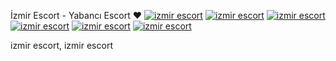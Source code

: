 İzmir Escort - Yabancı Escort ❤️ 
[![izmir escort](https://github.com/user-attachments/assets/37765287-e848-4afa-bb52-7d1c6024299a)](http://wa.me//+447587792536)
[![izmir escort](https://github.com/user-attachments/assets/c266c57d-d19e-4378-a078-e4d8559d45ca)](http://wa.me//+447587792536)
[![izmir escort](https://github.com/user-attachments/assets/e37a8def-8fb1-448c-9a40-6443fbbdd05e)](http://wa.me//+447587792536)
[![izmir escort](https://github.com/user-attachments/assets/c266c57d-d19e-4378-a078-e4d8559d45ca)](http://wa.me//+447587792536)
[![izmir escort](https://github.com/user-attachments/assets/b616a3f2-dc39-421c-a3d6-de9762ca56cd)](http://wa.me//+447587792536)
[![izmir escort](https://github.com/user-attachments/assets/c266c57d-d19e-4378-a078-e4d8559d45ca)](http://wa.me//+447587792536)

izmir escort, izmir escort
